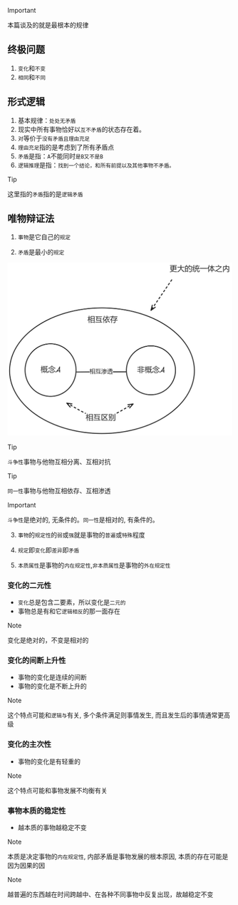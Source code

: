 > [!IMPORTANT]
> 本篇谈及的就是最根本的规律

## 终极问题

1. `变化`和`不变`
2. `相同`和`不同`

## 形式逻辑

1. 基本规律：`处处无矛盾`
2. 现实中所有事物恰好以`互不矛盾`的状态存在着。
3. `对`等价于`没有矛盾且理由充足`
4. `理由充足`指的是考虑到了所有矛盾点
5. `矛盾`是指：`A`不能同时`是B又不是B`
6. `逻辑推理`是指：`找到一个结论，和所有前提以及其他事物不矛盾。`

> [!TIP]
> 这里指的`矛盾`指的是`逻辑矛盾`

## 唯物辩证法

1. `事物`是它自己的`规定`

2. `矛盾`是最小的`规定`

<img src="../images/conflict.png" width="900">

> [!TIP]
> `斗争性`事物与他物互相分离、互相对抗

> [!TIP]
> `同一性`事物与他物互相依存、互相渗透

> [!IMPORTANT]
> `斗争性`是绝对的, 无条件的。`同一性`是相对的, 有条件的。

3. `事物`的`规定性`的`弱`或`强`就是事物的`普遍`或`特殊`程度

4. `规定`即`变化`即`差异`即`矛盾`

5. `本质属性`是事物的`内在规定性`,`非本质属性`是事物的`外在规定性`

### 变化的二元性

- `变化`总是包含二要素，所以变化是`二元的`
- 事物总是有和它`逻辑相反`的那一面存在

> [!NOTE]
> 变化是绝对的，不变是相对的

### 变化的间断上升性

- 事物的变化是连续的间断
- 事物的变化是不断上升的

> [!NOTE]
> 这个特点可能和`逻辑与`有关, 多个条件满足则事情发生, 而且发生后的事情通常更高级

### 变化的主次性

- 事物的变化是有轻重的

> [!NOTE]
> 这个特点可能和事物发展不均衡有关

### 事物本质的稳定性

- 越本质的事物越稳定不变

> [!NOTE]
> 本质是决定事物的`内在规定性`, 内部矛盾是事物发展的根本原因, 本质的存在可能是因为因果的因

> [!NOTE]
> 越普遍的东西越在时间跨越中、在各种不同事物中反复出现，故越稳定不变

